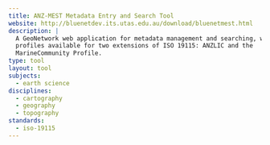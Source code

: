 ```yaml
---
title: ANZ-MEST Metadata Entry and Search Tool
website: http://bluenetdev.its.utas.edu.au/download/bluenetmest.html
description: | 
  A GeoNetwork web application for metadata management and searching, with
  profiles available for two extensions of ISO 19115: ANZLIC and the
  MarineCommunity Profile.
type: tool
layout: tool
subjects:
  - earth science
disciplines:
  - cartography
  - geography
  - topography
standards:
  - iso-19115
---
```

